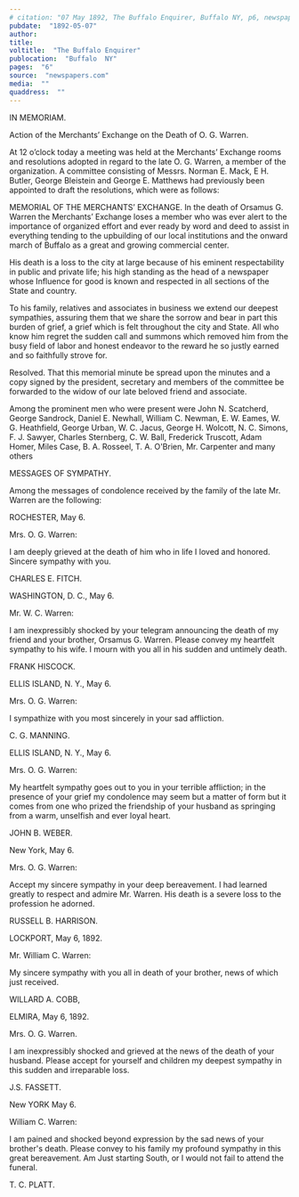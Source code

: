 ```yaml
---
# citation: "07 May 1892, The Buffalo Enquirer, Buffalo NY, p6, newspapers.com."
pubdate:  "1892-05-07"
author: 
title: 
voltitle:  "The Buffalo Enquirer"
publocation:  "Buffalo  NY"
pages:  "6"
source:  "newspapers.com"
media:  ""
quaddress:  ""
---
```


IN MEMORIAM. 

Action of the Merchants’ Exchange on the Death of O. G. Warren. 

At 12 o’clock today a meeting was held at the Merchants’ Exchange rooms and resolutions adopted in regard to the late O. G. Warren, a member of the organization. A committee consisting of Messrs. Norman E. Mack, E H. Butler, George Bleistein and George E. Matthews had previously been appointed to draft the resolutions, which were as follows: 

MEMORIAL OF THE MERCHANTS’ EXCHANGE. In the death of Orsamus G. Warren the Merchants’ Exchange loses a member who was ever alert to the importance of organized effort and ever ready by word and deed to assist in everything tending to the upbuilding of our local institutions and the onward march of Buffalo as a great and growing commercial center. 

His death is a loss to the city at large because of his eminent respectability in public and private life; his high standing as the head of a newspaper whose Influence for good is known and respected in all sections of the State and country. 

To his family, relatives and associates in business we extend our deepest sympathies, assuring them that we share the sorrow and bear in part this burden of grief, a grief which is felt throughout the city and State. All who know him regret the sudden call and summons which removed him from the busy field of labor and honest endeavor to the reward he so justly earned and so faithfully strove for. 

Resolved. That this memorial minute be spread upon the minutes and a copy signed by the president, secretary and members of the committee be forwarded to the widow of our late beloved friend and associate. 

Among the prominent men who were present were John N. Scatcherd, George Sandrock, Daniel E. Newhall, William C. Newman, E. W. Eames, W. G. Heathfield, George Urban, W. C. Jacus, George H. Wolcott, N. C. Simons, F. J. Sawyer, Charles Sternberg, C. W. Ball, Frederick Truscott, Adam Homer, Miles Case, B. A. Rosseel, T. A. O'Brien, Mr. Carpenter and many others


MESSAGES OF SYMPATHY. 

Among the messages of condolence received by the family of the late Mr. Warren are the following: 

ROCHESTER, May 6. 

Mrs. O. G. Warren: 

I am deeply grieved at the death of him who in life I loved and honored. Sincere sympathy with you. 

CHARLES E. FITCH. 

WASHINGTON, D. C., May 6. 

Mr. W. C. Warren: 

I am inexpressibly shocked by your telegram announcing the death of my friend and your brother, Orsamus G. Warren. Please convey my heartfelt sympathy to his wife. I mourn with you all in his sudden and untimely death. 

FRANK HISCOCK. 

ELLIS ISLAND, N. Y., May 6. 

Mrs. O. G. Warren: 

I sympathize with you most sincerely in your sad affliction. 

C. G. MANNING. 

ELLIS ISLAND, N. Y., May 6. 

Mrs. O. G. Warren: 

My heartfelt sympathy goes out to you in your terrible affliction; in the presence of your grief my condolence may seem but a matter of form but it comes from one who prized the friendship of your husband as springing from a warm, unselfish and ever loyal heart. 

JOHN B. WEBER. 

New York, May 6. 

Mrs. O. G. Warren:  

Accept my sincere sympathy in your deep bereavement. I had learned greatly to respect and admire Mr. Warren. His death is a severe loss to the profession he adorned. 

RUSSELL B. HARRISON. 

LOCKPORT, May 6, 1892. 

Mr. William C. Warren: 

My sincere sympathy with you all in death of your brother, news of which just received. 

WILLARD A. COBB, 

ELMIRA, May 6, 1892. 

Mrs. O. G. Warren. 

I am inexpressibly shocked and grieved at the news of the death of your husband. Please accept for yourself and children my deepest sympathy in this sudden and irreparable loss. 

J.S. FASSETT. 

New YORK May 6. 

William C. Warren:

I am pained and shocked beyond expression by the sad news of your brother's death. Please convey to his family my profound sympathy in this great bereavement. Am Just starting South, or I would not fail to attend the funeral. 

T. C. PLATT.

